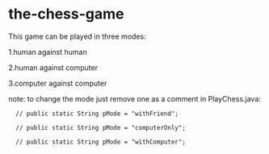 # the-chess-game

This game can be played in three modes:

  1.human against human
  
  2.human against computer
  
  3.computer against computer
	
note: to change the mode just remove one as a comment in PlayChess.java:

      // public static String pMode = "withFriend";
      
      // public static String pMode = "computerOnly";	
      
      // public static String pMode = "withComputer";
